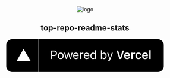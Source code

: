 <div align=center>
  <img src="https://cdn.icon-icons.com/icons2/903/PNG/512/stats_icon-icons.com_69449.png" alt="logo"/>

## top-repo-readme-stats  
<img src="powered-by-vercel.svg" alt="Powered By Vercel"/>

